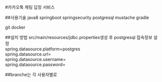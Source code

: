 #카카오톡 채팅 답장 서비스

##사용기술
java8
springboot
springsecurity
postgresql
mustache
gradle

git
docker

##설치 방법
src/main/resources/jdbc.properties생성 후 postgresql 접속정보 설정  
spring.datasource.platform=postgres  
spring.datasource.url=  
spring.datasource.username=  
spring.datasource.password=  

##branche는 각 사용자별로
